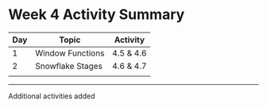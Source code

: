 # Week 4 Activity Summary

|   Day   | Topic      |   Activity   |
| ---- | ---- | ---- |
| 1     | Window Functions     |  4.5 & 4.6    |
|  2    | Snowflake Stages     |   4.6 & 4.7   |
|      |      |      |


---

Additional activities added